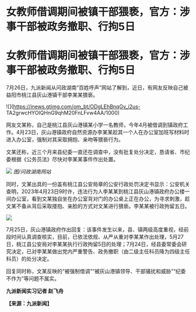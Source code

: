 # 女教师借调期间被镇干部猥亵，官方：涉事干部被政务撤职、行拘5日

# 女教师借调期间被镇干部猥亵，官方：涉事干部被政务撤职、行拘5日

7月26日，九派新闻从问政湖南“百姓呼声”网站了解到，近日，有网友反映自己被益阳市桃江县灰山港镇干部李某某猥亵。

![](https://inews.gtimg.com/om_bt/ODgLEhBnqGv_i2us-
TA2grwcHYOIQHnG9qhM20FnLFvw4AA/1000)

网友文某称，自己是桃江县灰山港镇某小学一名教师，今年4月被借调到镇政府工作。4月23日，灰山港镇政府自然资源办李某某趁其一个人在办公室加班写材料时进入办公室，强制对其采取拥抱、亲吻等猥亵行为。

文某还称，近三个月来县纪委一直还在调查中，没有批复处分决定，恳请省、市纪委根据《公务员法》尽快对李某某事件作出处置。

![](https://inews.gtimg.com/om_bt/O6-ihBTSQVXiFS8_ULmfQHGu9Zr9w0JZu5etiPxDtKqGoAA/1000)
_图/问政湖南网站_

同时，文某出具的一份盖有桃江县公安局章的公安行政处罚决定书显示：公安机关查明，2023年4月23日9时许，违法行为人李某某到桃江县灰山港镇政府办公楼一间办公室，看到文某独自坐在办公室背对门的办公桌上正在办公，为寻求刺激，趁文某不备从背后采取搂抱、亲脸的方式对文某进行猥亵。李某某被行政拘留五日。

![](https://inews.gtimg.com/om_bt/OvVyzg9hnqcernXPigVlWIzT4fY8PUr1vE4v4Uk15cdA0AA/1000)

7月25日，灰山港镇政府作出回复：该事件发生以来，县、镇两级高度重视，经前段时间认真调查核实，目前，已依法依规、从严从重对李某某作出处理，5月27日，桃江县公安局对李某某执行行政拘留5日的处理；7月24日，经县委常委会研究决定，已对李某某做出党内严重警告、政务撤职（由二级主任科员降为四级主任科员）的处分决定。

回复同时称，文某反映的“被强制借调”“被灰山港镇领导、干部骚扰和威胁”“纪委不作为”等问题不属实。

**九派新闻实习记者 赵飞舟**

**【来源：九派新闻】**

